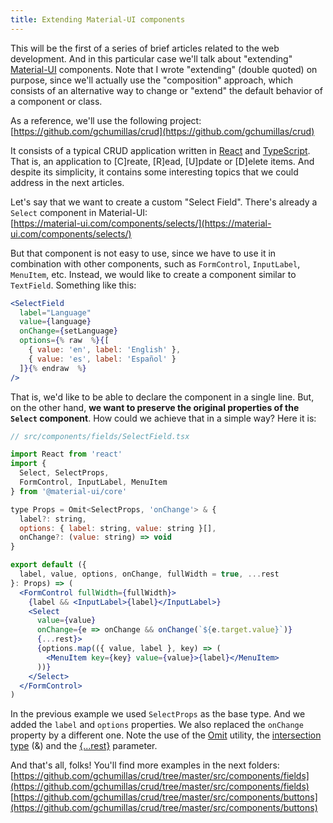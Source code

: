 ```yaml
---
title: Extending Material-UI components
---
```


This will be the first of a series of brief articles related to the web development. And in this particular case we'll talk about "extending" [Material-UI](https://material-ui.com/) components. Note that I wrote "extending" (double quoted) on purpose, since we'll actually use the "composition" approach, which consists of an alternative way to change or "extend" the default behavior of a component or class.

As a reference, we'll use the following project:<br>
[https://github.com/gchumillas/crud](https://github.com/gchumillas/crud)

It consists of a typical CRUD application written in [React](https://reactjs.org/) and [TypeScript](https://www.typescriptlang.org/). That is, an application to [C]reate, [R]ead, [U]pdate or [D]elete items. And despite its simplicity, it contains some interesting topics that we could address in the next articles.

Let's say that we want to create a custom "Select Field". There's already a `Select` component in Material-UI:<br>
[https://material-ui.com/components/selects/](https://material-ui.com/components/selects/)

But that component is not easy to use, since we have to use it in combination with other components, such as `FormControl`, `InputLabel`, `MenuItem`, etc. Instead, we would like to create a component similar to `TextField`. Something like this:

```jsx
<SelectField
  label="Language"
  value={language}
  onChange={setLanguage}
  options={% raw  %}{[
    { value: 'en', label: 'English' },
    { value: 'es', label: 'Español' }
  ]}{% endraw  %}
/>
```

That is, we'd like to be able to declare the component in a single line. But, on the other hand, **we want to preserve the original properties of the `Select` component**. How could we achieve that in a simple way? Here it is:

```jsx
// src/components/fields/SelectField.tsx

import React from 'react'
import {
  Select, SelectProps,
  FormControl, InputLabel, MenuItem
} from '@material-ui/core'

type Props = Omit<SelectProps, 'onChange'> & {
  label?: string,
  options: { label: string, value: string }[],
  onChange?: (value: string) => void
}

export default ({
  label, value, options, onChange, fullWidth = true, ...rest
}: Props) => (
  <FormControl fullWidth={fullWidth}>
    {label && <InputLabel>{label}</InputLabel>}
    <Select
      value={value}
      onChange={e => onChange && onChange(`${e.target.value}`)}
      {...rest}>
      {options.map(({ value, label }, key) => (
        <MenuItem key={key} value={value}>{label}</MenuItem>
      ))}
    </Select>
  </FormControl>
)
```

In the previous example we used `SelectProps` as the base type. And we added the `label` and `options` properties. We also replaced the `onChange` property by a different one. Note the use of the [Omit](https://www.typescriptlang.org/docs/handbook/utility-types.html#omittk) utility, the [intersection type](https://www.typescriptlang.org/docs/handbook/advanced-types.html#intersection-types) (&) and the [{...rest}](https://www.typescriptlang.org/docs/handbook/functions.html#rest-parameters) parameter.

And that's all, folks! You'll find more examples in the next folders:<br>
[https://github.com/gchumillas/crud/tree/master/src/components/fields](https://github.com/gchumillas/crud/tree/master/src/components/fields)
[https://github.com/gchumillas/crud/tree/master/src/components/buttons](https://github.com/gchumillas/crud/tree/master/src/components/buttons)
